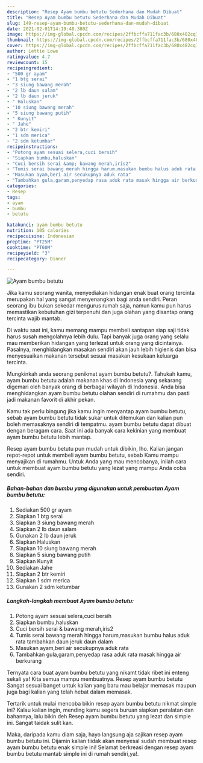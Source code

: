 ```yaml
---
description: "Resep Ayam bumbu betutu Sederhana dan Mudah Dibuat"
title: "Resep Ayam bumbu betutu Sederhana dan Mudah Dibuat"
slug: 149-resep-ayam-bumbu-betutu-sederhana-dan-mudah-dibuat
date: 2021-02-01T14:19:48.380Z
image: https://img-global.cpcdn.com/recipes/2ffbcffa711fac3b/680x482cq70/ayam-bumbu-betutu-foto-resep-utama.jpg
thumbnail: https://img-global.cpcdn.com/recipes/2ffbcffa711fac3b/680x482cq70/ayam-bumbu-betutu-foto-resep-utama.jpg
cover: https://img-global.cpcdn.com/recipes/2ffbcffa711fac3b/680x482cq70/ayam-bumbu-betutu-foto-resep-utama.jpg
author: Lettie Lowe
ratingvalue: 4.7
reviewcount: 15
recipeingredient:
- "500 gr ayam"
- "1 btg serai"
- "3 siung bawang merah"
- "2 lb daun salam"
- "2 lb daun jeruk"
- " Haluskan"
- "10 siung bawang merah"
- "5 siung bawang putih"
- " Kunyit"
- " Jahe"
- "2 btr kemiri"
- "1 sdm merica"
- "2 sdm ketumbar"
recipeinstructions:
- "Potong ayam sesuai selera,cuci bersih"
- "Siapkan bumbu,haluskan"
- "Cuci bersih serai &amp; bawang merah,iris2"
- "Tumis serai bawang merah hingga harum,masukan bumbu halus aduk rata tambahkan daun jeruk daun dalam"
- "Masukan ayam,beri air secukupnya aduk rata"
- "Tambahkan gula,garam,penyedap rasa aduk rata masak hingga air berkurang"
categories:
- Resep
tags:
- ayam
- bumbu
- betutu

katakunci: ayam bumbu betutu 
nutrition: 105 calories
recipecuisine: Indonesian
preptime: "PT25M"
cooktime: "PT60M"
recipeyield: "3"
recipecategory: Dinner

---
```



![Ayam bumbu betutu](https://img-global.cpcdn.com/recipes/2ffbcffa711fac3b/680x482cq70/ayam-bumbu-betutu-foto-resep-utama.jpg)

Jika kamu seorang wanita, menyediakan hidangan enak buat orang tercinta merupakan hal yang sangat menyenangkan bagi anda sendiri. Peran seorang ibu bukan sekedar mengurus rumah saja, namun kamu pun harus memastikan kebutuhan gizi terpenuhi dan juga olahan yang disantap orang tercinta wajib mantab.

Di waktu  saat ini, kamu memang mampu membeli santapan siap saji tidak harus susah mengolahnya lebih dulu. Tapi banyak juga orang yang selalu mau memberikan hidangan yang terlezat untuk orang yang dicintainya. Pasalnya, menghidangkan masakan sendiri akan jauh lebih higienis dan bisa menyesuaikan makanan tersebut sesuai masakan kesukaan keluarga tercinta. 



Mungkinkah anda seorang penikmat ayam bumbu betutu?. Tahukah kamu, ayam bumbu betutu adalah makanan khas di Indonesia yang sekarang digemari oleh banyak orang di berbagai wilayah di Indonesia. Anda bisa menghidangkan ayam bumbu betutu olahan sendiri di rumahmu dan pasti jadi makanan favorit di akhir pekan.

Kamu tak perlu bingung jika kamu ingin menyantap ayam bumbu betutu, sebab ayam bumbu betutu tidak sukar untuk ditemukan dan kalian pun boleh memasaknya sendiri di tempatmu. ayam bumbu betutu dapat dibuat dengan beragam cara. Saat ini ada banyak cara kekinian yang membuat ayam bumbu betutu lebih mantap.

Resep ayam bumbu betutu pun mudah untuk dibikin, lho. Kalian jangan repot-repot untuk membeli ayam bumbu betutu, sebab Kamu mampu menyajikan di rumahmu. Untuk Anda yang mau mencobanya, inilah cara untuk membuat ayam bumbu betutu yang lezat yang mampu Anda coba sendiri.

<!--inarticleads1-->

##### Bahan-bahan dan bumbu yang digunakan untuk pembuatan Ayam bumbu betutu:

1. Sediakan 500 gr ayam
1. Siapkan 1 btg serai
1. Siapkan 3 siung bawang merah
1. Siapkan 2 lb daun salam
1. Gunakan 2 lb daun jeruk
1. Siapkan  Haluskan
1. Siapkan 10 siung bawang merah
1. Siapkan 5 siung bawang putih
1. Siapkan  Kunyit
1. Sediakan  Jahe
1. Siapkan 2 btr kemiri
1. Siapkan 1 sdm merica
1. Gunakan 2 sdm ketumbar




<!--inarticleads2-->

##### Langkah-langkah membuat Ayam bumbu betutu:

1. Potong ayam sesuai selera,cuci bersih
1. Siapkan bumbu,haluskan
1. Cuci bersih serai &amp; bawang merah,iris2
1. Tumis serai bawang merah hingga harum,masukan bumbu halus aduk rata tambahkan daun jeruk daun dalam
1. Masukan ayam,beri air secukupnya aduk rata
1. Tambahkan gula,garam,penyedap rasa aduk rata masak hingga air berkurang




Ternyata cara buat ayam bumbu betutu yang nikamt tidak ribet ini enteng sekali ya! Kita semua mampu membuatnya. Resep ayam bumbu betutu Sangat sesuai banget untuk kalian yang baru mau belajar memasak maupun juga bagi kalian yang telah hebat dalam memasak.

Tertarik untuk mulai mencoba bikin resep ayam bumbu betutu nikmat simple ini? Kalau kalian ingin, mending kamu segera buruan siapkan peralatan dan bahannya, lalu bikin deh Resep ayam bumbu betutu yang lezat dan simple ini. Sangat taidak sulit kan. 

Maka, daripada kamu diam saja, hayo langsung aja sajikan resep ayam bumbu betutu ini. Dijamin kalian tiidak akan menyesal sudah membuat resep ayam bumbu betutu enak simple ini! Selamat berkreasi dengan resep ayam bumbu betutu mantab simple ini di rumah sendiri,ya!.

